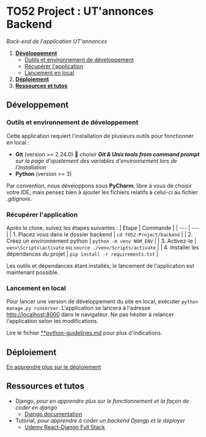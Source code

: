 # TO52 Project : UT'annonces Backend
_Back-end de l'application UT'annonces_

1. [**Développement**](#développement)
    - [Outils et environnement de développement](#outils-et-environnement-de-développement)
    - [Récupérer l'application](#récupérer-lapplication)
    - [Lancement en local](#lancement-en-local)
1. [**Déploiement**](#déploiement)
1. [**Ressources et tutos**](#ressources-et-tutos)

## Développement

### Outils et environnement de développement

Cette application requiert l'installation de plusieurs outils pour fonctionner en local :
* **Git** (version >= 2.24.0) :rotating_light: *choisir **Git & Unix tools from command prompt** sur la page d'ajustement des variables d'environnement lors de l'installation*
* **Python** (version >= 3)

Par convention, nous développons sous **PyCharm**, libre à vous de choisir votre IDE, mais pensez bien à ajouter les fichiers relatifs à celui-ci au fichier *.gitignore*.

### Récupérer l'application

Après le clone, suivez les étapes suivantes :
| Etape | Commande |
| --- | --- |
| 1. Placez vous dans le dossier backend | `cd TO52-Project/backend` |
| 2. Créez un environnement python | `python -m venv NOM_ENV` |
| 3. Activez-le | `venv\Scripts\activate` ou `source ./venv/Scripts/activate` |
| 4. Installer les dépendances du projet | `pip install -r requirements.txt` |

Les outils et dépendances étant installés, le lancement de l'application est maintenant possible.

### Lancement en local

Pour lancer une version de développement du site en local, exécuter `python manage.py runserver`. 
L'application se lancera à l'adresse [http://localhost:8000](http://localhost:8000) dans le navigateur. Ne pas hésiter à relancer l'application selon les modifications.

Lire le fichier [**python-guidelines.md](./python-guidelines.md) pour plus d'indications.

## Déploiement

[En apprendre plus sur le déploiement](#)

## Ressources et tutos

- Django, _pour en apprendre plus sur le fonctionnement et la façon de coder en django_
    - [Django documentation](https://www.djangoproject.com/)
- Tutorial, _pour apprendre à coder un backend Djangp et le déployer_
    - [Udemy React-Django Full Stack](https://www.udemy.com/course/react-django-full-stack/)
